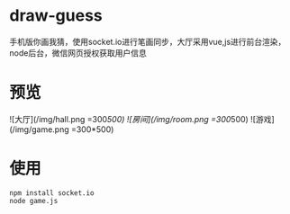 # draw-guess
手机版你画我猜，使用socket.io进行笔画同步，大厅采用vue,js进行前台渲染，node后台，微信网页授权获取用户信息

# 预览
![大厅](/img/hall.png =300*500)
![房间](/img/room.png =300*500)
![游戏](/img/game.png =300*500)

# 使用
```
npm install socket.io
node game.js
```
